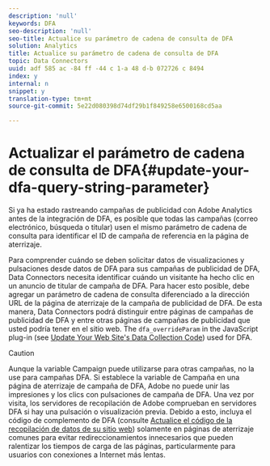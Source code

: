 ```yaml
---
description: 'null'
keywords: DFA
seo-description: 'null'
seo-title: Actualice su parámetro de cadena de consulta de DFA
solution: Analytics
title: Actualice su parámetro de cadena de consulta de DFA
topic: Data Connectors
uuid: adf 585 ac -84 ff -44 c 1-a 48 d-b 072726 c 8494
index: y
internal: n
snippet: y
translation-type: tm+mt
source-git-commit: 5e22d080398d74df29b1f849258e6500168cd5aa

---
```



# Actualizar el parámetro de cadena de consulta de DFA{#update-your-dfa-query-string-parameter}

Si ya ha estado rastreando campañas de publicidad con Adobe Analytics antes de la integración de DFA, es posible que todas las campañas (correo electrónico, búsqueda o titular) usen el mismo parámetro de cadena de consulta para identificar el ID de campaña de referencia en la página de aterrizaje.

Para comprender cuándo se deben solicitar datos de visualizaciones y pulsaciones desde datos de DFA para sus campañas de publicidad de DFA, Data Connectors necesita identificar cuándo un visitante ha hecho clic en un anuncio de titular de campaña de DFA. Para hacer esto posible, debe agregar un parámetro de cadena de consulta diferenciado a la dirección URL de la página de aterrizaje de la campaña de publicidad de DFA. De esta manera, Data Connectors podrá distinguir entre páginas de campañas de publicidad de DFA y entre otras páginas de campañas de publicidad que usted podría tener en el sitio web. The `dfa_overrideParam` in the JavaScript plug-in (see [Update Your Web Site's Data Collection Code](../../../dfa-data-connector-analytics/dfa-integration/dfa-web-site-updates/dfa-update-data-collection-code.md#concept-8c108723ea0b4cc9a8c5cdc2d05894e3)) used for DFA.

>[!CAUTION]
>
>Aunque la variable Campaign puede utilizarse para otras campañas, no la use para campañas DFA. Si establece la variable de Campaña en una página de aterrizaje de campaña de DFA, Adobe no puede unir las impresiones y los clics con pulsaciones de campaña de DFA. Una vez por visita, los servidores de recopilación de Adobe comprueban en servidores DFA si hay una pulsación o visualización previa. Debido a esto, incluya el código de complemento de DFA (consulte [Actualice el código de la recopilación de datos de su sitio web](../../../dfa-data-connector-analytics/dfa-integration/dfa-web-site-updates/dfa-update-data-collection-code.md#concept-8c108723ea0b4cc9a8c5cdc2d05894e3)) solamente en páginas de aterrizaje comunes para evitar redireccionamientos innecesarios que pueden ralentizar los tiempos de carga de las páginas, particularmente para usuarios con conexiones a Internet más lentas.

